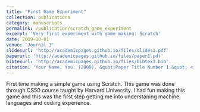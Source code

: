 ```yaml
---
title: "First Game Experiment"
collection: publications
category: manuscripts
permalink: /publication/scratch_game_experiment
excerpt: 'Very first experiment with game making: Scratch'
date: 2009-10-01
venue: 'Journal 1'
slidesurl: 'http://academicpages.github.io/files/slides1.pdf'
paperurl: 'http://academicpages.github.io/files/paper1.pdf'
bibtexurl: 'http://academicpages.github.io/files/bibtex1.bib'
citation: 'Your Name, You. (2009). &quot;Paper Title Number 1.&quot; <i>Journal 1</i>. 1(1).'
---
```

First time making a simple game using Scratch. This game was done through CS50 course taught by Harvard University. I had fun making this game and this was the first step getting me into understaning machine languages and coding experience.